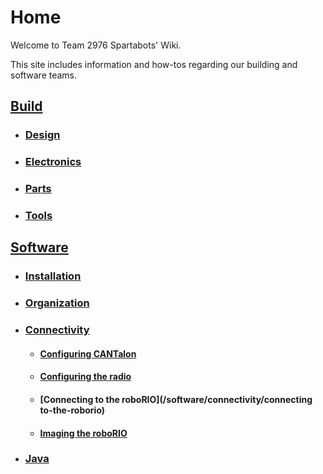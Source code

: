 # Home
Welcome to Team 2976 Spartabots' Wiki.

This site includes information and how-tos regarding our building and software teams.

## [Build](/build)
- ### [Design](/build/design)

- ### [Electronics](/build/electronics)

- ### [Parts](/build/parts)

- ### [Tools](/build/tools)

## [Software](/software)
- ### [Installation](/software/installation)

- ### [Organization](/software/organization)

- ### [Connectivity](/software/connectivity)
    - #### [Configuring CANTalon](/software/connectivity/configuring-cantalon)
    - #### [Configuring the radio](/software/connectivity/configuring-the-radio)
    - #### [Connecting to the roboRIO](/software/connectivity/connecting to-the-roborio)
    - #### [Imaging the roboRIO](/software/connectivity/imaging-the-roborio)

- ### [Java](/software/java)
